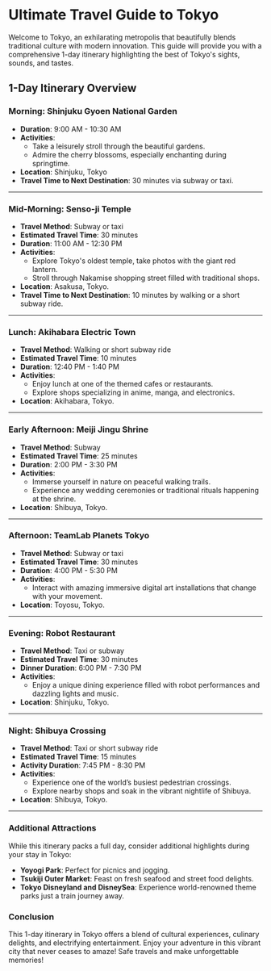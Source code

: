 # Ultimate Travel Guide to Tokyo

Welcome to Tokyo, an exhilarating metropolis that beautifully blends traditional culture with modern innovation. This guide will provide you with a comprehensive 1-day itinerary highlighting the best of Tokyo's sights, sounds, and tastes.

## 1-Day Itinerary Overview

### Morning: Shinjuku Gyoen National Garden
- **Duration**: 9:00 AM - 10:30 AM
- **Activities**: 
  - Take a leisurely stroll through the beautiful gardens.
  - Admire the cherry blossoms, especially enchanting during springtime.
- **Location**: Shinjuku, Tokyo
- **Travel Time to Next Destination**: 30 minutes via subway or taxi.

---

### Mid-Morning: Senso-ji Temple
- **Travel Method**: Subway or taxi
- **Estimated Travel Time**: 30 minutes
- **Duration**: 11:00 AM - 12:30 PM
- **Activities**:
  - Explore Tokyo's oldest temple, take photos with the giant red lantern.
  - Stroll through Nakamise shopping street filled with traditional shops.
- **Location**: Asakusa, Tokyo.
- **Travel Time to Next Destination**: 10 minutes by walking or a short subway ride.

---

### Lunch: Akihabara Electric Town
- **Travel Method**: Walking or short subway ride
- **Estimated Travel Time**: 10 minutes
- **Duration**: 12:40 PM - 1:40 PM
- **Activities**:
  - Enjoy lunch at one of the themed cafes or restaurants.
  - Explore shops specializing in anime, manga, and electronics.
- **Location**: Akihabara, Tokyo.

---

### Early Afternoon: Meiji Jingu Shrine
- **Travel Method**: Subway
- **Estimated Travel Time**: 25 minutes
- **Duration**: 2:00 PM - 3:30 PM
- **Activities**:
  - Immerse yourself in nature on peaceful walking trails.
  - Experience any wedding ceremonies or traditional rituals happening at the shrine.
- **Location**: Shibuya, Tokyo.

---

### Afternoon: TeamLab Planets Tokyo
- **Travel Method**: Subway or taxi
- **Estimated Travel Time**: 30 minutes
- **Duration**: 4:00 PM - 5:30 PM
- **Activities**:
  - Interact with amazing immersive digital art installations that change with your movement.
- **Location**: Toyosu, Tokyo.

---

### Evening: Robot Restaurant
- **Travel Method**: Taxi or subway
- **Estimated Travel Time**: 30 minutes
- **Dinner Duration**: 6:00 PM - 7:30 PM
- **Activities**:
  - Enjoy a unique dining experience filled with robot performances and dazzling lights and music.
- **Location**: Shinjuku, Tokyo.

---

### Night: Shibuya Crossing
- **Travel Method**: Taxi or short subway ride
- **Estimated Travel Time**: 15 minutes
- **Activity Duration**: 7:45 PM - 8:30 PM
- **Activities**:
  - Experience one of the world’s busiest pedestrian crossings.
  - Explore nearby shops and soak in the vibrant nightlife of Shibuya.
- **Location**: Shibuya, Tokyo.

---

### Additional Attractions
While this itinerary packs a full day, consider additional highlights during your stay in Tokyo:
- **Yoyogi Park**: Perfect for picnics and jogging.
- **Tsukiji Outer Market**: Feast on fresh seafood and street food delights.
- **Tokyo Disneyland and DisneySea**: Experience world-renowned theme parks just a train journey away.
  
### Conclusion
This 1-day itinerary in Tokyo offers a blend of cultural experiences, culinary delights, and electrifying entertainment. Enjoy your adventure in this vibrant city that never ceases to amaze! Safe travels and make unforgettable memories!